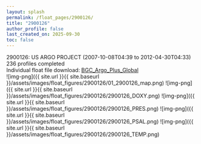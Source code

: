 ```yaml
---
layout: splash
permalink: /float_pages/2900126/
title: "2900126"
author_profile: false
last_created_on: 2025-09-30
toc: false
---
```

 
2900126: US ARGO PROJECT (2007-10-08T04:39 to 2012-04-30T04:33)\
236 profiles completed\
Individual float file download: [BGC_Argo_Plus_Global](https://ftp.soest.hawaii.edu/bgc_argo_plus/Individual_Floats/outliers_removed/2900126_Sprof_processed.nc)\
![img-png]({{ site.url }}{{ site.baseurl }}/assets/images/float_figures/2900126/01_2900126_map.png)
![img-png]({{ site.url }}{{ site.baseurl }}/assets/images/float_figures/2900126/2900126_DOXY.png)
![img-png]({{ site.url }}{{ site.baseurl }}/assets/images/float_figures/2900126/2900126_PRES.png)
![img-png]({{ site.url }}{{ site.baseurl }}/assets/images/float_figures/2900126/2900126_PSAL.png)
![img-png]({{ site.url }}{{ site.baseurl }}/assets/images/float_figures/2900126/2900126_TEMP.png)
